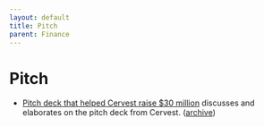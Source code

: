 ```yaml
---
layout: default
title: Pitch
parent: Finance
---
```


# Pitch

- [Pitch deck that helped Cervest raise $30 million](https://www.businessinsider.com/cervest-series-a-funding-fundraising-pitch-deck-proptech-startup-2021-5) discusses and elaborates on the pitch deck from Cervest. ([archive](https://archive.ph/T2f7b))